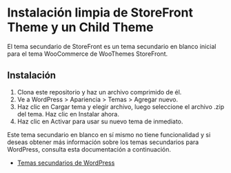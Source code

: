 # Instalación limpia de StoreFront Theme y un Child Theme

El tema secundario de StoreFront es un tema secundario en blanco inicial para el tema WooCommerce de WooThemes StoreFront.

## Instalación

1. Clona este repositorio y haz un archivo comprimido de él.
2. Ve a WordPress > Apariencia > Temas > Agregar nuevo.
2. Haz clic en Cargar tema y elegir archivo, luego seleccione el archivo .zip del tema. Haz clic en Instalar ahora.
3. Haz clic en Activar para usar su nuevo tema de inmediato.

Este tema secundario en blanco en sí mismo no tiene funcionalidad y si deseas obtener más información sobre los temas secundarios para WordPress, consulta esta documentación a continuación.

* [Temas secundarios de WordPress](https://codex.wordpress.org/Child_Themes)